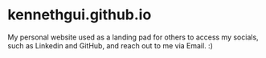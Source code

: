 # kennethgui.github.io
My personal website used as a landing pad for others to access my socials, such as Linkedin and GitHub, and reach out to me via Email. :)
